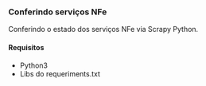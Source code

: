 ### Conferindo serviços NFe

Conferindo o estado dos serviços NFe via Scrapy Python.

#### Requisitos 
* Python3
* Libs do requeriments.txt
